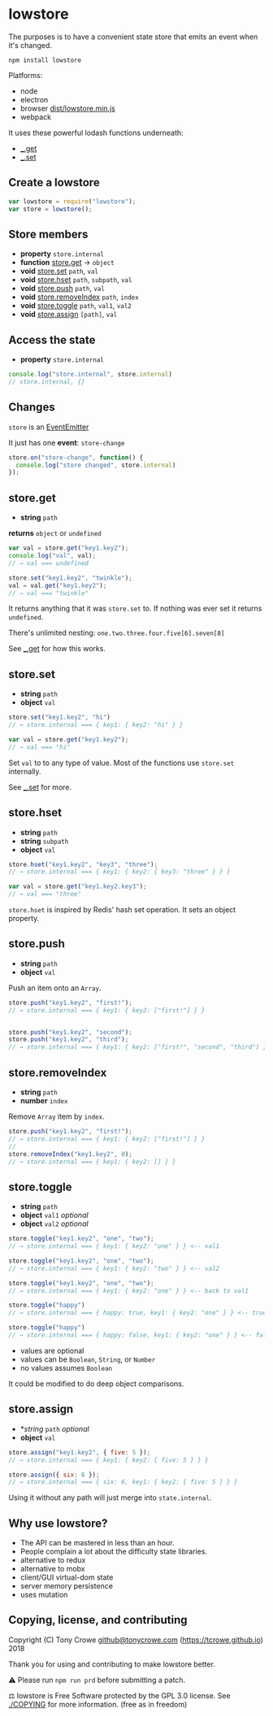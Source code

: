 
# lowstore

The purposes is to have a convenient state store that emits an event when it's changed.

`npm install lowstore`

Platforms:
+ node
+ electron
+ browser [dist/lowstore.min.js](https://raw.githubusercontent.com/tcrowe/lowstore/master/dist/lowstore.min.js)
+ webpack

It uses these powerful lodash functions underneath:
+ [\_.get](https://lodash.com/docs/#get)
+ [\_.set](https://lodash.com/docs/#set)

## Create a lowstore

```js
var lowstore = require("lowstore");
var store = lowstore();
```

## Store members

+ **property** `store.internal`
+ **function** [store.get](#storeget) -> `object`
+ **void** [store.set](#storeset) `path`, `val`
+ **void** [store.hset](#storehset) `path`, `subpath`, `val`
+ **void** [store.push](#storepush) `path`, `val`
+ **void** [store.removeIndex](#storeremoveIndex) `path`, `index`
+ **void** [store.toggle](#storetoggle) `path`, `val1`, `val2`
+ **void** [store.assign](#storeassign) `[path]`, `val`

## Access the state

+ **property** `store.internal`

```js
console.log("store.internal", store.internal)
// store.internal, {}
```

## Changes

`store` is an [EventEmitter](http://nodejs.org/dist/latest/docs/api/events.html#events_class_eventemitter)

It just has one **event**: `store-change`

```js
store.on("store-change", function() {
  console.log("store changed", store.internal)
});
```

## store.get

+ **string** `path`

**returns** `object` or `undefined`

```js
var val = store.get("key1.key2");
console.log("val", val);
// → val === undefined

store.set("key1.key2", "twinkle");
val = val.get("key1.key2");
// → val === "twinkle"
```

It returns anything that it was `store.set` to. If nothing was ever set it returns `undefined`.

There's unlimited nesting: `one.two.three.four.five[6].seven[8]`

See [_.get](https://lodash.com/docs/#get) for how this works.

## store.set

+ **string** `path`
+ **object** `val`

```js
store.set("key1.key2", "hi")
// → store.internal === { key1: { key2: "hi" } }

var val = store.get("key1.key2");
// → val === "hi"
```

Set `val` to to any type of value. Most of the functions use `store.set` internally.

See [_.set](https://lodash.com/docs/#set) for more.

## store.hset

+ **string** `path`
+ **string** `subpath`
+ **object** `val`

```js
store.hset("key1.key2", "key3", "three");
// → store.internal === { key1: { key2: { key3: "three" } } }

var val = store.get("key1.key2.key3");
// → val === "three"
```

`store.hset` is inspired by Redis' hash set operation. It sets an object property.

## store.push

+ **string** `path`
+ **object** `val`

Push an item onto an `Array`.

```js
store.push("key1.key2", "first!");
// → store.internal === { key1: { key2: ["first!"] } }


store.push("key1.key2", "second");
store.push("key1.key2", "third");
// → store.internal === { key1: { key2: ["first!", "second", "third"] } }
```

## store.removeIndex

+ **string** `path`
+ **number** `index`

Remove `Array` item by `index`.

```js
store.push("key1.key2", "first!");
// → store.internal === { key1: { key2: ["first!"] } }
//
store.removeIndex("key1.key2", 0);
// → store.internal === { key1: { key2: [] } }
```

## store.toggle

+ **string** `path`
+ **object** `val1` *optional*
+ **object** `val2` *optional*

```js
store.toggle("key1.key2", "one", "two");
// → store.internal === { key1: { key2: "one" } } <-- val1

store.toggle("key1.key2", "one", "two");
// → store.internal === { key1: { key2: "two" } } <-- val2

store.toggle("key1.key2", "one", "two");
// → store.internal === { key1: { key2: "one" } } <-- back to val1

store.toggle("happy")
// → store.internal === { happy: true, key1: { key2: "one" } } <-- true

store.toggle("happy")
// → store.internal === { happy: false, key1: { key2: "one" } } <-- false
```

+ values are optional
+ values can be `Boolean`, `String`, or `Number`
+ no values assumes `Boolean`

It could be modified to do deep object comparisons.

## store.assign

+ **string* `path` *optional*
+ **object** `val`

```js
store.assign("key1.key2", { five: 5 });
// → store.internal === { key1: { key2: { five: 5 } } }

store.assign({ six: 6 });
// → store.internal === { six: 6, key1: { key2: { five: 5 } } }
```

Using it without any path will just merge into `state.internal`.

## Why use lowstore?

+ The API can be mastered in less than an hour.
+ People complain a lot about the difficulty state libraries.
+ alternative to redux
+ alternative to mobx
+ client/GUI virtual-dom state
+ server memory persistence
+ uses mutation

## Copying, license, and contributing

Copyright (C) Tony Crowe <github@tonycrowe.com> (https://tcrowe.github.io) 2018

Thank you for using and contributing to make lowstore better.

⚠️ Please run `npm run prd` before submitting a patch.

⚖️ lowstore is Free Software protected by the GPL 3.0 license. See [./COPYING](./COPYING) for more information. (free as in freedom)
